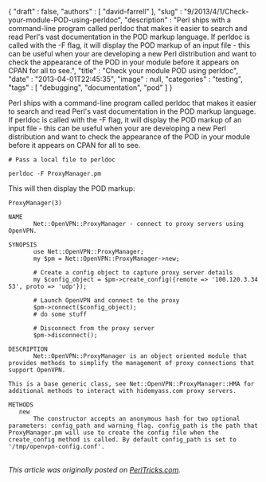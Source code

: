 {
   "draft" : false,
   "authors" : [
      "david-farrell"
   ],
   "slug" : "9/2013/4/1/Check-your-module-POD-using-perldoc",
   "description" : "Perl ships with a command-line program called perldoc that makes it easier to search and read Perl's vast documentation in the POD markup language. If perldoc is called with the -F flag, it will display the POD markup of an input file - this can be useful when your are developing a new Perl distribution and want to check the appearance of the POD in your module before it appears on CPAN for all to see.",
   "title" : "Check your module POD using perldoc",
   "date" : "2013-04-01T22:45:35",
   "image" : null,
   "categories" : "testing",
   "tags" : [
      "debugging",
      "documentation",
      "pod"
   ]
}


Perl ships with a command-line program called perldoc that makes it easier to search and read Perl's vast documentation in the POD markup language. If perldoc is called with the -F flag, it will display the POD markup of an input file - this can be useful when your are developing a new Perl distribution and want to check the appearance of the POD in your module before it appears on CPAN for all to see.

``` prettyprint
# Pass a local file to perldoc

perldoc -F ProxyManager.pm
```

This will then display the POD markup:

``` prettyprint
ProxyManager(3)                                            

NAME
       Net::OpenVPN::ProxyManager - connect to proxy servers using OpenVPN.

SYNOPSIS
       use Net::OpenVPN::ProxyManager;
       my $pm = Net::OpenVPN::ProxyManager->new;

       # Create a config object to capture proxy server details
       my $config_object = $pm->create_config({remote => '100.120.3.34 53', proto => 'udp'});

       # Launch OpenVPN and connect to the proxy
       $pm->connect($config_object);
       # do some stuff

       # Disconnect from the proxy server
       $pm->disconnect();

DESCRIPTION
       Net::OpenVPN::ProxyManager is an object oriented module that provides methods to simplify the management of proxy connections that support OpenVPN.

This is a base generic class, see Net::OpenVPN::ProxyManager::HMA for additional methods to interact with hidemyass.com proxy servers.

METHODS
   new
       The constructor accepts an anonymous hash for two optional parameters: config_path and warning_flag. config_path is the path that ProxyManager.pm will use to create the config file when the create_config method is called. By default config_path is set to '/tmp/openvpn-config.conf'.
```

\
*This article was originally posted on [PerlTricks.com](http://perltricks.com).*
